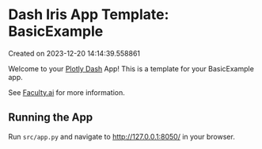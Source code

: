 # Dash Iris App Template: BasicExample

Created on 2023-12-20 14:14:39.558861

Welcome to your [Plotly Dash](https://plotly.com/dash/) App! This is a template for your BasicExample app.

See [Faculty.ai](https://dash-bootstrap-components.opensource.faculty.ai/examples/) for more information.

## Running the App

Run `src/app.py` and navigate to http://127.0.0.1:8050/ in your browser.


